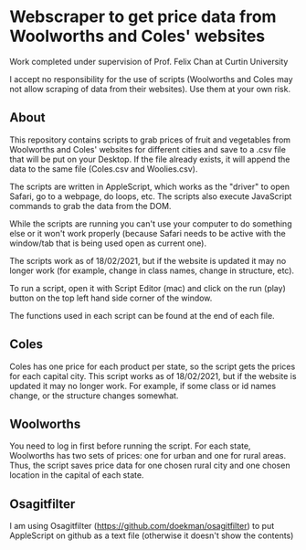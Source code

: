 # Webscraper to get price data from Woolworths and Coles' websites

Work completed under supervision of Prof. Felix Chan at Curtin University

I accept no responsibility for the use of scripts (Woolworths and Coles may not allow scraping of data from their websites). Use them at your own risk.

## About

This repository contains scripts to grab prices of fruit and vegetables from Woolworths and Coles' websites for different cities and save to a .csv file that will be put on your Desktop. If the file already exists, it will append the data to the same file (Coles.csv and Woolies.csv).

The scripts are written in AppleScript, which works as the "driver" to open Safari, go to a webpage, do loops, etc. The scripts also execute JavaScript commands to grab the data from the DOM.

While the scripts are running you can't use your computer to do something else or it won't work properly (because Safari needs to be active with the window/tab that is being used open as current one).

The scripts work as of 18/02/2021, but if the website is updated it may no longer work (for example, change in class names, change in structure, etc).

To run a script, open it with Script Editor (mac) and click on the run (play) button on the top left hand side corner of the window.

The functions used in each script can be found at the end of each file.

## Coles

Coles has one price for each product per state, so the script gets the prices for each capital city. This script works as of 18/02/2021, but if the website is updated it may no longer work. For example, if some class or id names change, or the structure changes somewhat.

## Woolworths

You need to log in first before running the script. For each state, Woolworths has two sets of prices: one for urban and one for rural areas. Thus, the script saves price data for one chosen rural city and one chosen location in the capital of each state.

## Osagitfilter

I am using Osagitfilter (https://github.com/doekman/osagitfilter) to put AppleScript on github as a text file (otherwise it doesn't show the contents)

